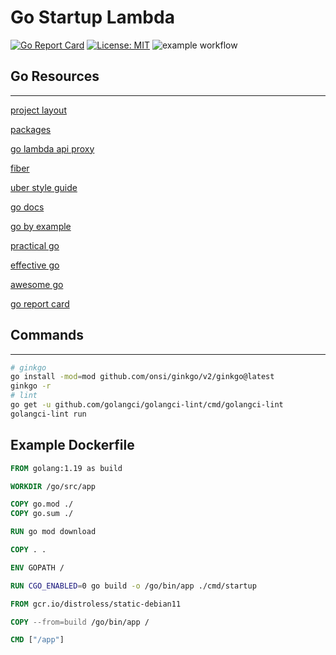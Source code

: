 # Go Startup Lambda
[![Go Report Card](https://goreportcard.com/badge/github.com/judegiordano/startup)](https://goreportcard.com/report/github.com/judegiordano/startup)
[![License: MIT](https://img.shields.io/badge/License-MIT-yellow.svg)](https://github.com/judegiordano/startup/blob/main/LICENSE)
![example workflow](https://github.com/judegiordano/startup/actions/workflows/deploy_main.yml/badge.svg)
<!-- ![Lines of code](https://img.shields.io/tokei/lines/github.com/judegiordano/startup) -->

## Go Resources
---
[project layout](https://github.com/golang-standards/project-layout)

[packages](https://pkg.go.dev)

[go lambda api proxy](https://github.com/awslabs/aws-lambda-go-api-proxy)

[fiber](https://docs.gofiber.io)

[uber style guide](https://github.com/uber-go/guide/blob/master/style.md)

[go docs](https://go.dev/doc/)

[go by example](https://gobyexample.com/)

[practical go](https://www.practical-go-lessons.com/)

[effective go](https://go.dev/doc/effective_go)

[awesome go](https://github.com/avelino/awesome-go)

[go report card](https://goreportcard.com)

## Commands
---
```sh
# ginkgo
go install -mod=mod github.com/onsi/ginkgo/v2/ginkgo@latest
ginkgo -r
# lint
go get -u github.com/golangci/golangci-lint/cmd/golangci-lint
golangci-lint run
```
## Example Dockerfile

```Dockerfile
FROM golang:1.19 as build

WORKDIR /go/src/app

COPY go.mod ./
COPY go.sum ./

RUN go mod download

COPY . .

ENV GOPATH /

RUN CGO_ENABLED=0 go build -o /go/bin/app ./cmd/startup

FROM gcr.io/distroless/static-debian11

COPY --from=build /go/bin/app /

CMD ["/app"]
	
```
